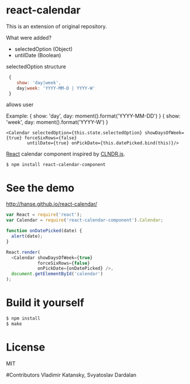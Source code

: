 # react-calendar

This is an extension of original repository.

What were added?

- selectedOption (Object)
- untilDate (Boolean)

selectedOption structure

```js
 {
    show: 'day|week',
    day|week: 'YYYY-MM-D | YYYY-W'
 }
```

allows user

Example:
  { show: 'day', day: moment().format('YYYY-MM-DD') }
  { show: 'week', day: moment().format('YYYY-W') }


    <Calendar selectedOption={this.state.selectedOption} showDaysOfWeek={true} forceSixRows={false}
            untilDate={true} onPickDate={this.datePicked.bind(this)}/>




[React](http://facebook.github.io/react/) calendar component inspired by [CLNDR.js](http://kylestetz.github.io/CLNDR/).

```
$ npm install react-calendar-component
```

# See the demo
http://hanse.github.io/react-calendar/

```js
var React = require('react');
var Calendar = require('react-calendar-component').Calendar;

function onDatePicked(date) {
  alert(date);
}

React.render(
  <Calendar showDaysOfWeek={true}
            forceSixRows={false}
            onPickDate={onDatePicked} />,
  document.getElementById('calendar')
);
```


# Build it yourself

```bash
$ npm install
$ make
```

# License
MIT


#Contributors
Vladimir Katansky, Svyatoslav Dardalan